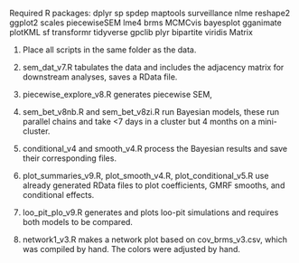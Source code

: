 Required R packages:
dplyr
sp
spdep
maptools
surveillance
nlme
reshape2
ggplot2
scales
piecewiseSEM
lme4
brms
MCMCvis
bayesplot
gganimate
plotKML
sf
transformr
tidyverse
gpclib
plyr
bipartite
viridis
Matrix

1) Place all scripts in the same folder as the data.

2) sem_dat_v7.R tabulates the data and includes the adjacency matrix for downstream analyses, saves a RData file.

3) piecewise_explore_v8.R generates piecewise SEM,

4) sem_bet_v8nb.R and sem_bet_v8zi.R run Bayesian models, these run parallel chains and take <7 days in a cluster but 4 months on a mini-cluster.

5) conditional_v4 and smooth_v4.R process the Bayesian results and save their corresponding files.

6) plot_summaries_v9.R, plot_smooth_v4.R, plot_conditional_v5.R use already generated RData files to plot coefficients, GMRF smooths, and conditional effects.

7) loo_pit_plo_v9.R generates and plots loo-pit simulations and requires both models to be compared.

8) network1_v3.R makes a network plot based on cov_brms_v3.csv, which was compiled by hand. The colors were adjusted by hand.
